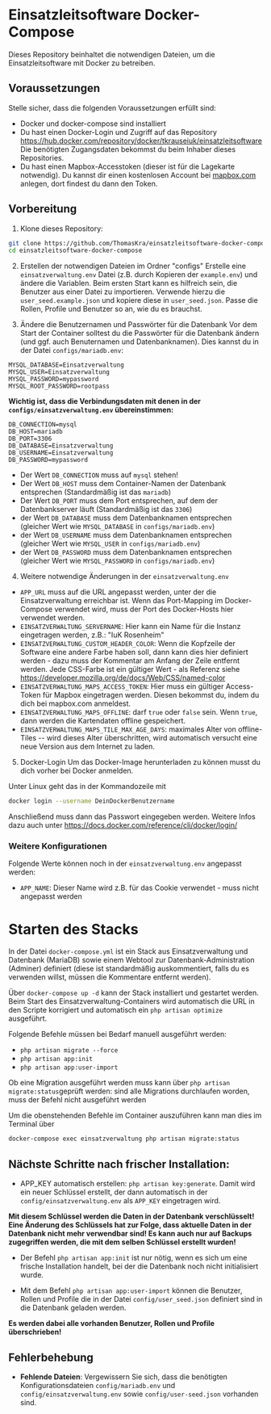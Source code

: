 # Einsatzleitsoftware Docker-Compose

Dieses Repository beinhaltet die notwendigen Dateien, um die Einsatzleitsoftware mit Docker zu betreiben.

## Voraussetzungen

Stelle sicher, dass die folgenden Voraussetzungen erfüllt sind:

- Docker und docker-compose sind installiert
- Du hast einen Docker-Login und Zugriff auf das Repository https://hub.docker.com/repository/docker/tkrauseiuk/einsatzleitsoftware
  Die benötigten Zugangsdaten bekommst du beim Inhaber dieses Repositories.
- Du hast einen Mapbox-Accesstoken (dieser ist für die Lagekarte notwendig). Du kannst dir einen kostenlosen Account bei [mapbox.com](https://www.mapbox.com) anlegen, dort findest du dann den Token.

## Vorbereitung

1. Klone dieses Repository:
  ```bash
  git clone https://github.com/ThomasKra/einsatzleitsoftware-docker-compose.git
  cd einsatzleitsoftware-docker-compose
  ```

2. Erstellen der notwendigen Dateien im Ordner "configs"
  Erstelle eine `einsatzverwaltung.env` Datei (z.B. durch Kopieren der `example.env`) und ändere die Variablen.
  Beim ersten Start kann es hilfreich sein, die Benutzer aus einer Datei zu importieren. Verwende hierzu die `user_seed.example.json` und kopiere diese in `user_seed.json`. Passe die Rollen, Profile und Benutzer so an, wie du es brauchst.

3. Ändere die Benutzernamen und Passwörter für die Datenbank
  Vor dem Start der Container solltest du die Passwörter für die Datenbank ändern (und ggf. auch Benuternamen und Datenbanknamen).
  Dies kannst du in der Datei `configs/mariadb.env`:
  ```env
MYSQL_DATABASE=Einsatzverwaltung
MYSQL_USER=Einsatzverwaltung
MYSQL_PASSWORD=mypassword
MYSQL_ROOT_PASSWORD=rootpass
  ```

**Wichtig ist, dass die Verbindungsdaten mit denen in der `configs/einsatzverwaltung.env` übereinstimmen:**
```env
DB_CONNECTION=mysql
DB_HOST=mariadb
DB_PORT=3306
DB_DATABASE=Einsatzverwaltung
DB_USERNAME=Einsatzverwaltung
DB_PASSWORD=mypassword
```
- Der Wert `DB_CONNECTION` muss auf `mysql` stehen!
- Der Wert `DB_HOST` muss dem Container-Namen der Datenbank entsprechen (Standardmäßig ist das `mariadb`)
- Der Wert `DB_PORT` muss dem Port entsprechen, auf dem der Datenbankserver läuft (Standardmäßig ist das `3306`)
- der Wert `DB_DATABASE` muss dem Datenbanknamen entsprechen (gleicher Wert wie `MYSQL_DATABASE` in `configs/mariadb.env`)
- der Wert `DB_USERNAME` muss dem Datenbanknamen entsprechen (gleicher Wert wie `MYSQL_USER` in `configs/mariadb.env`)
- der Wert `DB_PASSWORD` muss dem Datenbanknamen entsprechen (gleicher Wert wie `MYSQL_PASSWORD` in `configs/mariadb.env`)

4. Weitere notwendige Änderungen in der `einsatzverwaltung.env`
  - `APP_URL` muss auf die URL angepasst werden, unter der die Einsatzverwaltung erreichbar ist. Wenn das Port-Mapping im Docker-Compose verwendet wird, muss der Port des Docker-Hosts hier verwendet werden.
  - `EINSATZVERWALTUNG_SERVERNAME`: Hier kann ein Name für die Instanz eingetragen werden, z.B.: "IuK Rosenheim"
  - `EINSATZVERWALTUNG_CUSTOM_HEADER_COLOR`: Wenn die Kopfzeile der Software eine andere Farbe haben soll, dann kann dies hier definiert werden - dazu muss der Kommentar am Anfang der Zeile entfernt werden. Jede CSS-Farbe ist ein gültiger Wert - als Referenz siehe https://developer.mozilla.org/de/docs/Web/CSS/named-color
  - `EINSATZVERWALTUNG_MAPS_ACCESS_TOKEN`: Hier muss ein gültiger Access-Token für Mapbox eingetragen werden. Diesen bekommst du, indem du dich bei mapbox.com anmeldest.
  - `EINSATZVERWALTUNG_MAPS_OFFLINE`: darf `true` oder `false` sein. Wenn `true`, dann werden die Kartendaten offline gespeichert.
  - `EINSATZVERWALTUNG_MAPS_TILE_MAX_AGE_DAYS`: maximales Alter von offline-Tiles -- wird dieses Alter überschritten, wird automatisch versucht eine neue Version aus dem Internet zu laden.
5. Docker-Login
  Um das Docker-Image herunterladen zu können musst du dich vorher bei Docker anmelden. 
  
  Unter Linux geht das in der Kommandozeile mit 
  ```bash
  docker login --username DeinDockerBenutzername
  ```
  Anschließend muss dann das Passwort eingegeben werden. Weitere Infos dazu auch unter https://docs.docker.com/reference/cli/docker/login/

### Weitere Konfigurationen
Folgende Werte können noch in der `einsatzverwaltung.env` angepasst werden:
- `APP_NAME`: Dieser Name wird z.B. für das Cookie verwendet - muss nicht angepasst werden

# Starten des Stacks
In der Datei `docker-compose.yml` ist ein Stack aus Einsatzverwaltung und Datenbank (MariaDB) sowie einem Webtool zur Datenbank-Administration (Adminer) definiert (diese ist standardmäßig auskommentiert, falls du es verwenden willst, müssen die Kommentare entfernt werden).

Über `docker-compose up -d` kann der Stack installiert und gestartet werden.
Beim Start des Einsatzverwaltung-Containers wird automatisch die URL in den Scripte korrigiert und automatisch ein `php artisan optimize` ausgeführt.

Folgende Befehle müssen bei Bedarf manuell ausgeführt werden:
- `php artisan migrate --force`
- `php artisan app:init`
- `php artisan app:user-import`

Ob eine Migration ausgeführt werden muss kann über `php artisan migrate:status`geprüft werden: sind alle Migrations durchlaufen worden, muss der Befehl nicht ausgeführt werden

Um die obenstehenden Befehle im Container auszuführen kann man dies im Terminal über 
```bash
docker-compose exec einsatzverwaltung php artisan migrate:status
```
## Nächste Schritte nach frischer Installation:
- APP_KEY automatisch erstellen: `php artisan key:generate`. Damit wird ein neuer Schlüssel erstellt, der dann automatisch in der `config/einsatzverwaltung.env` als `APP_KEY` eingetragen wird. 

**Mit diesem Schlüssel werden die Daten in der Datenbank verschlüsselt! Eine Änderung des Schlüssels hat zur Folge, dass aktuelle Daten in der Datenbank nicht mehr verwendbar sind! Es kann auch nur auf Backups zugegriffen werden, die mit dem selben Schlüssel erstellt wurden!**

- Der Befehl `php artisan app:init` ist nur nötig, wenn es sich um eine frische Installation handelt, bei der die Datenbank noch nicht initialisiert wurde.

- Mit dem Befehl `php artisan app:user-import` können die Benutzer, Rollen und Profile die in der Datei `config/user_seed.json` definiert sind in die Datenbank geladen werden.

**Es werden dabei alle vorhanden Benutzer, Rollen und Profile überschrieben!**

## Fehlerbehebung
- **Fehlende Dateien**: Vergewissern Sie sich, dass die benötigten Konfigurationsdateien `config/mariadb.env` und `config/einsatzverwaltung.env` sowie `config/user-seed.json` vorhanden sind.
